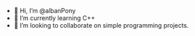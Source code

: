 - 👋 Hi, I’m @albanPony
- 🌱 I’m currently learning C++
- 💞️ I’m looking to collaborate on simple programming projects.

